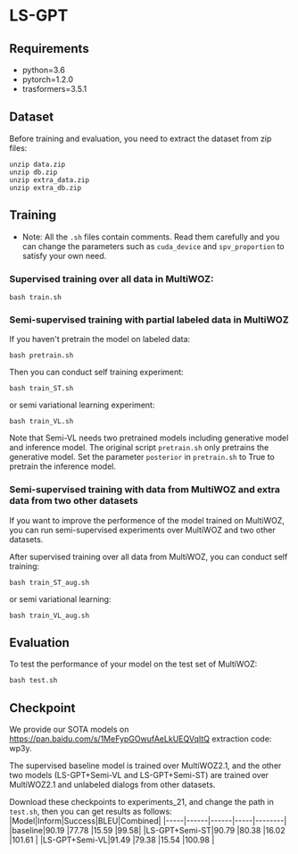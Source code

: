 # LS-GPT
## Requirements
* python=3.6
* pytorch=1.2.0
* trasformers=3.5.1
## Dataset
Before training and evaluation, you need to extract the dataset from zip files:
```
unzip data.zip
unzip db.zip
unzip extra_data.zip
unzip extra_db.zip
```
## Training
* Note: All the `.sh` files contain comments. Read them carefully and you can change the parameters such as `cuda_device` and `spv_proportion` to satisfy your own need.
### Supervised training over all data in MultiWOZ:
```
bash train.sh
```
### Semi-supervised training with partial labeled data in MultiWOZ

If you haven't pretrain the model on labeled data:
```
bash pretrain.sh
```
Then you can conduct self training experiment:
```
bash train_ST.sh
```
or semi variational learning experiment:
```
bash train_VL.sh
```
Note that Semi-VL needs two pretrained models including generative model and inference model. The original script `pretrain.sh` only pretrains the generative model. Set the parameter `posterior` in `pretrain.sh` to True to pretrain the inference model.
### Semi-supervised training with data from MultiWOZ and extra data from two other datasets
If you want to improve the performence of the model trained on MultiWOZ, you can run semi-supervised experiments over MultiWOZ and two other datasets.

After supervised training over all data from MultiWOZ, you can conduct self training:
```
bash train_ST_aug.sh
```
or semi variational learning:
```
bash train_VL_aug.sh
```

## Evaluation 
To test the performance of your model on the test set of MultiWOZ:
```
bash test.sh
```
   
## Checkpoint
We provide our SOTA models on https://pan.baidu.com/s/1MeFypGOwufAeLkUEQVqItQ extraction code: wp3y. 

The supervised baseline model is trained over MultiWOZ2.1, and the other two models (LS-GPT+Semi-VL and LS-GPT+Semi-ST) are trained over MultiWOZ2.1 and unlabeled dialogs from other datasets. 

Download these checkpoints to experiments_21, and change the path in `test.sh`, then you can get results as follows:
|Model|Inform|Success|BLEU|Combined|
|-----|------|------|-----|--------|
|baseline|90.19 |77.78 |15.59 |99.58|
|LS-GPT+Semi-ST|90.79 |80.38 |16.02 |101.61 |
|LS-GPT+Semi-VL|91.49 |79.38 |15.54 |100.98 |

